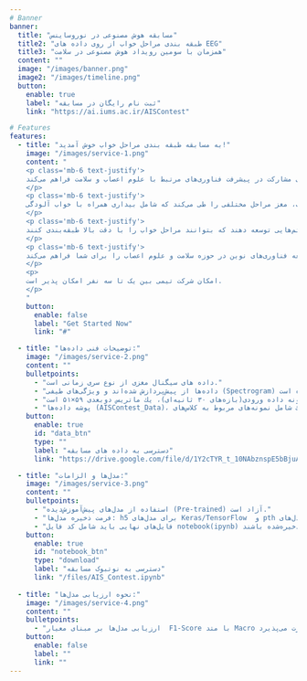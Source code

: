 ```yaml
---
# Banner
banner:
  title: "مسابقه هوش مصنوعی در نوروساینس"
  title2: "طبقه بندی مراحل خواب از روی داده های EEG"
  title3: "همزمان با سومین رویداد هوش مصنوعی در سلامت"
  content: ""
  image: "/images/banner.png"
  image2: "/images/timeline.png"
  button:
    enable: true
    label: "ثبت نام رایگان در مسابقه"
    link: "https://ai.iums.ac.ir/AISContest"

# Features
features:
  - title: "به مسابقه طبقه بندی مراحل خواب خوش آمدید!"
    image: "/images/service-1.png"
    content: "
    <p class='mb-6 text-justify'>
    مسابقه طبقه‌بندی مراحل خواب با استفاده از هوش مصنوعی فرصتی منحصربه‌فرد برای علاقه‌مندان به یادگیری ماشین و علوم داده است تا دانش و مهارت‌های خود را در یک چالش علمی واقعی به نمایش بگذارند. این رویداد با تمرکز بر تحلیل داده‌های خواب و طراحی الگوریتم‌های دقیق مرحله‌بندی خواب، بستری برای مشارکت در پیشرفت فناوری‌های مرتبط با علوم اعصاب و سلامت فراهم می‌کند.
    </p>
    <p class='mb-6 text-justify'>
    خواب فرآیندی طبیعی و ضروری است که بدن برای استراحت و بازیابی انرژی به آن نیاز دارد. در طول خواب، مغز مراحل مختلفی را طی می‌کند که شامل بیداری همراه با خواب آلودگی (Wake - مرحله ۰)، خواب سبک (NREM1 - مرحله ۱)، خواب عمیق (NREM2 و NREM3 - مراحل ۲ و ۳) و خواب همراه با رویا (REM - مرحله ۴) است. هر یک از این مراحل نقش حیاتی در یادگیری، حافظه و سلامت عمومی دارند. هدف این مسابقه استفاده از داده‌های سیگنال‌های مغزی (EEG) ثبت‌شده از داخل گوش و طراحی الگوریتم‌های هوش مصنوعی است که بتوانند این مراحل را با دقت بالا تشخیص دهند.
    </p>
    <p class='mb-6 text-justify'>
    داده‌های ارائه‌شده در این مسابقه به بازه‌های زمانی ۳۰ ثانیه‌ای تقسیم شده‌اند و هر بازه توسط متخصصین مربوطه به یکی از این مراحل خواب (۰ تا ۴) برچسب‌گذاری شده است. شرکت‌کنندگان وظیفه دارند با طراحی مدل‌های هوشمند و تحلیل این داده‌ها، الگوریتم‌هایی توسعه دهند که بتوانند مراحل خواب را با دقت بالا طبقه‌بندی کنند. 
    </p>
    <p class='mb-6 text-justify'>
    مخاطبان این رویداد شامل دانشجویان، محققان و متخصصانی هستند که به موضوعات هوش مصنوعی، تحلیل داده و علوم اعصاب علاقه‌مندند. شرکت در این مسابقه امکان یادگیری مفاهیم پیشرفته، مواجهه با چالش‌های واقعی و مشارکت در توسعه فناوری‌های نوین در حوزه سلامت و علوم اعصاب را برای شما فراهم می‌کند.
    </p>
    <p>
    امکان شرکت تیمی بین یک تا سه نفر امکان پذیر است.
    </p>
    "
    button:
      enable: false
      label: "Get Started Now"
      link: "#"

  - title: "توضیحات فنی داده‌ها:"
    image: "/images/service-2.png"
    content: ""
    bulletpoints:
      - "داده های سیگنال مغزی از نوع سری زمانی است."
      - "داده‌ها از پیش‌پردازش شده‌اند و ویژگی‌های طیفی (Spectrogram) آن‌ها محاسبه شده است."
      - "ابعاد هر نمونه داده ورودی(بازه‌های ۳۰ ثانیه‌ای)، یك ماتریس دوبعدی ۵۹×۵۱ است."
      - "پوشه داده‌ها (AISContest_Data)، دارای پنج پوشه است كه هریك شامل نمونه‌های مربوط به كلاس‌های NREM3, NREM2, NREM1, WAKE و REM است."
    button:
      enable: true
      id: "data_btn"
      type: ""
      label: "دسترسی به داده های مسابقه"
      link: "https://drive.google.com/file/d/1Y2cTYR_t_10NAbznspE5bBjuATPdTgtq"

  - title: "مدل‌ها و الزامات:"
    image: "/images/service-3.png"
    content: ""
    bulletpoints:
      - "استفاده از مدل‌های پیش‌آموزش‌دیده (Pre-trained) آزاد است."
      - "فرمت ذخیره مدل‌ها: h5 برای مدل‌های Keras/TensorFlow  و pth برای مدل‌های Pytorch"
      - "فایل‌های نهایی باید شامل کد فایل notebook(ipynb) و مدل ذخیره‌شده باشند."
    button:
      enable: true
      id: "notebook_btn"
      type: "download"
      label: "دسترسی به نوتبوک مسابقه"
      link: "/files/AIS_Contest.ipynb"
      
  - title: "نحوه ارزیابی مدل‌ها:"
    image: "/images/service-4.png"
    content: ""
    bulletpoints:
      - "ارزیابی مدل‌ها بر مبنای معیار  F1-Score با متد Macro صورت می‌پذیرد."
    button:
      enable: false
      label: ""
      link: ""
---
```

